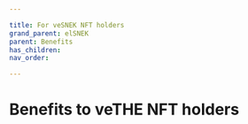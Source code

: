 ```yaml
---

title: For veSNEK NFT holders
grand_parent: elSNEK
parent: Benefits
has_children:
nav_order:

---
```



# Benefits to veTHE NFT holders

